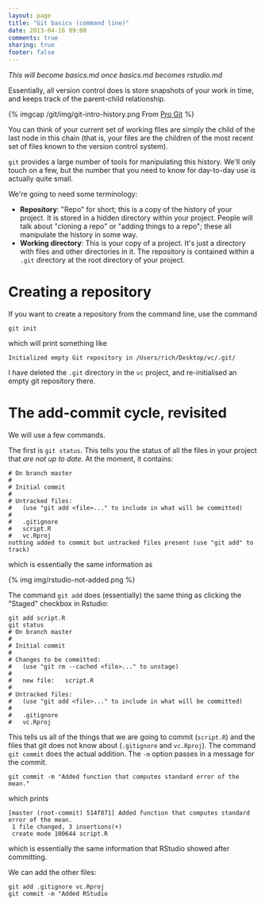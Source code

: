 ```yaml
---
layout: page
title: "Git basics (command line)"
date: 2013-04-16 09:00
comments: true
sharing: true
footer: false
---
```


*This will become basics.md once basics.md becomes rstudio.md*

Essentially, all version control does is store snapshots of your work
in time, and keeps track of the parent-child relationship.

{% imgcap /git/img/git-intro-history.png From [Pro Git](http://git-scm.com/book/en/Getting-Started-Git-Basics) %}

You can think of your current set of working files are simply the
child of the last node in this chain (that is, your files are the
children of the most recent set of files known to the version control
system).

`git` provides a large number of tools for manipulating this history.
We'll only touch on a few, but the number that you need to know for
day-to-day use is actually quite small.


We're going to need some terminology:

* **Repository**: "Repo" for short; this is a copy of the history of
  your project.  It is stored in a hidden directory within your
  project.  People will talk about "cloning a repo" or "adding things
  to a repo"; these all manipulate the history in some way.
* **Working directory**: This is your copy of a project.  It's just a
  directory with files and other directories in it.  The repository is
  contained within a `.git` directory at the root directory of your
  project.
  
# Creating a repository

If you want to create a repository from the command line, use the
command

```
git init
```

which will print something like

```
Initialized empty Git repository in /Users/rich/Desktop/vc/.git/
```

I have deleted the `.git` directory in the `vc` project, and
re-initialised an empty git repository there.

# The add-commit cycle, revisited

We will use a few commands.

The first is `git status`.  This tells you the status of all the files
in your project that *are not up to date*.  At the moment, it
contains:

```
# On branch master
#
# Initial commit
#
# Untracked files:
#   (use "git add <file>..." to include in what will be committed)
#
#	.gitignore
#	script.R
#	vc.Rproj
nothing added to commit but untracked files present (use "git add" to track)
```

which is essentially the same information as

{% img img/rstudio-not-added.png %}

The command `git add` does (essentially) the same thing as clicking
the "Staged" checkbox in Rstudio:

```
git add script.R
git status
# On branch master
#
# Initial commit
#
# Changes to be committed:
#   (use "git rm --cached <file>..." to unstage)
#
#	new file:   script.R
#
# Untracked files:
#   (use "git add <file>..." to include in what will be committed)
#
#	.gitignore
#	vc.Rproj
```

This tells us all of the things that we are going to commit
(`script.R`) and the files that git does not know about (`.gitignore`
and `vc.Rproj`).  The command `git commit` does the actual addition.
The `-m` option passes in a message for the commit.

```
git commit -m "Added function that computes standard error of the mean."
```

which prints

```
[master (root-commit) 514f871] Added function that computes standard error of the mean.
 1 file changed, 3 insertions(+)
 create mode 100644 script.R
```

which is essentially the same information that RStudio showed after
committing.

We can add the other files:

```
git add .gitignore vc.Rproj
git commit -m "Added RStudio
```
